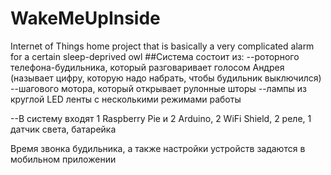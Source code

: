 # WakeMeUpInside
Internet of Things home project that is basically a very complicated alarm for a certain sleep-deprived owl
##Система состоит из:
  --роторного телефона-будильника, который разговаривает голосом Андрея (называет цифру, которую надо набрать, чтобы будильник выключился)
  --шагового мотора, который открывает рулонные шторы
  --лампы из круглой LED ленты с несколькими режимами работы
  
--В систему входят 1 Raspberry Pie и 2 Arduino, 2 WiFi Shield, 2 реле, 1 датчик света, батарейка

Время звонка будильника, а также настройки устройств задаются в мобильном приложении
